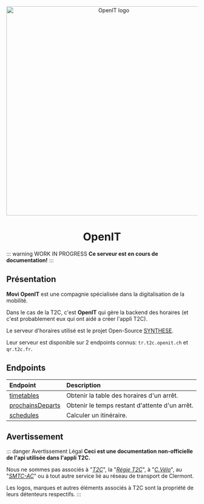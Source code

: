 <div align="center">
  <img src="/openit.png" width="550px" alt="OpenIT logo"/>
  <br>
  <h1>OpenIT</h1>
</div>

::: warning WORK IN PROGRESS
**Ce serveur est en cours de documentation!**
:::

## Présentation

**Movi OpenIT** est une compagnie spécialisée dans la digitalisation de la mobilité.

Dans le cas de la T2C, c'est **OpenIT** qui gère la backend des horaires (et c'est probablement eux qui ont aidé a créer l'appli T2C).

Le serveur d'horaires utilisé est le projet Open-Source [SYNTHESE](https://git.openit.ch/rcsmobility/synthese).

Leur serveur est disponible sur 2 endpoints connus: `tr.t2c.openit.ch` et `qr.t2c.fr`.

## Endpoints

| Endpoint                                  | Description                                                  |
| :---------------------------------------- | :----------------------------------------------------------- |
| [timetables](/OpenIT/timetables.md)       | Obtenir la table des horaires d'un arrêt.                    |
| [prochainsDeparts](/OpenIT/timetables.md) | Obtenir le temps restant d'attente d'un arrêt.               |
| [schedules](/OpenIT/schedules.md)         | Calculer un itinéraire.                                      |

## Avertissement
::: danger Avertissement Légal
**Ceci est une documentation non-officielle de l'api utilisée dans l'appli T2C.**

Nous ne sommes pas associés à "*[T2C](https://www.t2c.fr/)*", la "*[Régie T2C](https://annuaire-entreprises.data.gouv.fr/entreprise/regie-des-transports-urbains-de-l-agglomeration-clermontoise-t2c-789515160)*", à "*[C.Vélo](https://www.c-velo.fr/)*", au "*[SMTC-AC](https://www.smtc-clermont-agglo.fr/)*" ou à tout autre service lié au réseau de transport de Clermont.

Les logos, marques et autres éléments associés à T2C sont la propriété de leurs détenteurs respectifs.
:::

